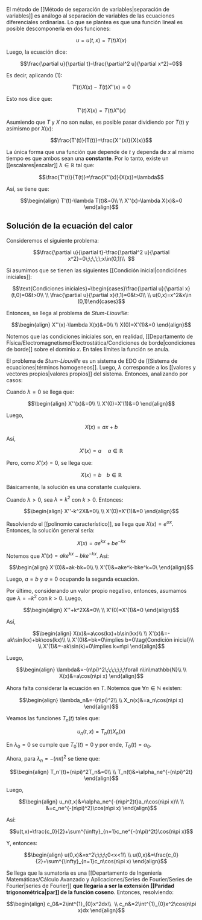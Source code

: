 
El método de [[Método de separación de variables|separación de variables]] es análogo al separación de variables de las ecuaciones diferenciales ordinarias. Lo que se plantea es que una función lineal es posible descomponerla en dos funciones: 

$$u=u(t,x)=T(t)X(x)\tag{1}$$

Luego, la ecuación dice: 

$$\frac{\partial u}{\partial t}-\frac{\partial^2 u}{\partial x^2}=0$$

Es decir, aplicando $(1)$: 

$$T'(t)X(x)-T(t)X''(x)=0$$

Esto nos dice que: 

$$T'(t)X(x)=T(t)X''(x)$$

Asumiendo que $T$ y $X$ no son nulas, es posible pasar dividiendo por $T(t)$ y asímismo por $X(x)$: 

$$\frac{T'(t)}{T(t)}=\frac{X''(x)}{X(x)}$$

La única forma que una función que depende de $t$ y dependa de $x$ al mismo tiempo es que ambos sean una **constante**. Por lo tanto, existe un [[escalares|escalar]] $\lambda\in\mathbb{R}$ tal que: 

$$\frac{T'(t)}{T(t)}=\frac{X''(x)}{X(x)}=\lambda$$

Así, se tiene que: 

$$\begin{align}
T'(t)-\lambda T(t)&=0\\  \\
X''(x)-\lambda X(x)&=0
\end{align}$$

## Solución de la ecuación del calor 

Consideremos el siguiente problema: 

$$\frac{\partial u}{\partial t}-\frac{\partial^2 u}{\partial x^2}=0\;\;\,\;\;x\in(0,1)\\ 
$$

Si asumimos que se tienen las siguientes [[Condición inicial|condiciónes iniciales]]: 

$$\text{Condiciones iniciales}=\begin{cases}\frac{\partial u}{\partial x}(t,0)=0&t>0\\  \\
\frac{\partial u}{\partial x}(t,1)=0&t>0\\  \\
u(0,x)=x^2&x\in (0,1)\end{cases}$$

Entonces, se llega al problema de *Stum-Liouville*: 

$$\begin{align}
X''(x)-\lambda X(x)&=0\\  \\
X(0)=X'(1)&=0
\end{align}$$

Notemos que las condiciones iniciales son, en realidad, [[Departamento de Física/Electromagnetismo/Electrostática/Condiciones de borde|condiciones de borde]] sobre el dominio $x$. En tales límites la función se anula. 

El problema de *Stum-Liouville* es un sistema de EDO de [[Sistema de ecuaciones|términos homogeneos]]. Luego, $\lambda$ corresponde a los [[valores y vectores propios|valores propios]] del sistema. Entonces, analizando por casos: 

Cuando $\lambda=0$ se llega que: 

$$\begin{align}
X''(x)&=0\\  \\
X'(0)=X'(1)&=0
\end{align}$$

Luego, 

$$X(x)=ax+b$$

Así, 

$$X'(x)=a\;\;\;\;\;a\in\mathbb{R}$$

Pero, como $X'(x)=0$, se llega que: 

$$X(x)=b\;\;\;\;b\in\mathbb{R}$$

Básicamente, la solución es una constante cualquiera. 

Cuando $\lambda>0$, sea $\lambda=k^2$ con $k>0$. Entonces: 

$$\begin{align}
X''-k^2X&=0\\ \\
X'(0)=X'(1)&=0
\end{align}$$

Resolviendo el [[polinomio característico]], se llega que $X(x)=e^{\alpha x}$. Entonces, la solución general sería: 

$$X(x)=ae^{kx}+be^{-kx}$$

Notemos que $X'(x)=ake^{kx} - bke^{-kx}$. Así: 

$$\begin{align}
X'(0)&=ak-bk=0\\  \\
X'(1)&=ake^k-bke^k=0\
\end{align}$$

Luego, $a=b$ y $a=0$ ocupando la segunda ecuación. 

Por último, considerando un valor propio negativo, entonces, asumamos que $\lambda=-k^2$ con $k>0$. Luego, 

$$\begin{align}
X''+k^2X&=0\\  \\
X'(0)=X'(1)&=0
\end{align}$$

Así,

$$\begin{align}
X(x)&=a\cos(kx)+b\sin(kx)\\  \\
X'(x)&=-ak\sin(kx)+bk\cos(kx)\\  \\
X'(0)&=bk=0\implies b=0\tag{Condición inicial}\\  \\
X'(1)&=-ak\sin(k)=0\implies k=n\pi
\end{align}$$

Luego, 

$$\begin{align}
\lambda&=-(n\pi)^2\;\;\;\;\;\;\forall n\in\mathbb{N}\\  \\
X(x)&=a\cos(n\pi x)
\end{align}$$

Ahora falta considerar la ecuación en $T$. Notemos que $\forall n\in\mathbb{N}$ existen: 

$$\begin{align}
\lambda_n&=-(n\pi)^2\\  \\
X_n(x)&=a_n\cos(n\pi x)
\end{align}$$

Veamos las funciones $T_n(t)$ tales que: 

$$u_n(t,x)=T_n(t)X_n(x)$$

En $\lambda_0=0$ se cumple que $T_0'(t)=0$ y por ende, $T_0(t)=\alpha_0$. 

Ahora, para $\lambda_n=-(n\pi)^2$ se tiene que: 

$$\begin{align}
T_n'(t)+(n\pi)^2T_n&=0\\  \\
T_n(t)&=\alpha_ne^{-(n\pi)^2t}
\end{align}$$

Luego, 

$$\begin{align}
u_n(t,x)&=\alpha_ne^{-(n\pi^2)t}a_n\cos(n\pi x)\\  \\
&=c_ne^{-(n\pi)^2}\cos(n\pi x)
\end{align}$$

Así: 

$$u(t,x)=\frac{c_0}{2}+\sum^{\infty}_{n=1}c_ne^{-(n\pi)^2t}\cos(n\pi x)$$


Y, entonces: 

$$\begin{align}
u(0,x)&=x^2\;\;\;\;0<x<1\\  \\
u(0,x)&=\frac{c_0}{2}+\sum^{\infty}_{n=1}c_n\cos(n\pi x)
\end{align}$$

Se llega que la sumatoria es una [[Departamento de Ingeniería Matemáticas/Cálculo Avanzado y Aplicaciones/Series de Fourier/Series de Fourier|series de Fourier]] **que llegaría a ser la extensión [[Paridad trigonométrica|par]] de la función coseno**. Entonces, resolviendo: 

$$\begin{align}
c_0&=2\int^{1}_{0}x^2dx\\  \\
c_n&=2\int^{1}_{0}x^2\cos(n\pi x)dx
\end{align}$$


